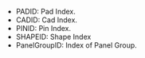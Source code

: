 - PADID: Pad Index.
- CADID: Cad Index.
- PINID: Pin Index.	
- SHAPEID: Shape Index
- PanelGroupID: Index of Panel Group.
